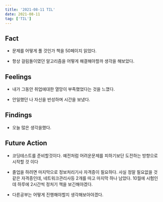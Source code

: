 ```yaml
---
title: '2021-08-11 TIL'
date: 2021-08-11
tag: ['TIL']
---
```


## Fact

- 문제를 어떻게 풀 것인가 책을 50페이지 읽었다.

- 항상 걸림돌이였던 알고리즘을 어떻게 해결해야할까 생각을 해보았다.

## Feelings

- 내가 그동안 취업에대한 열망이 부족했었다는 것을 느꼈다.

- 안일했던 나 자신을 반성하며 시간을 보냈다.

## Findings

- 오늘 많은 생각을했다.

## Future Action

- 코딩테스트를 준비할것이다. 예전처럼 어려운문제를 피하기보단 도전하는 방향으로 시작할 것 이다

- 졸업을 하려면 마지막으로 정보처리기사 자격증이 필요하다. 사실 정말 필요없을 것 같은 자격증인데, 네트워크관리사등 2개를 따고 마지막 하나 남았다. 10월에 시험인데 하루에 2시간씩 정처기 책을 보긴해야겠다.

- 다른공부는 어떻게 진행해야할지 생각해보아야겠다.
